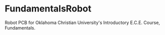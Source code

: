 # FundamentalsRobot
Robot PCB for Oklahoma Christian University's Introductory E.C.E. Course, Fundamentals.
